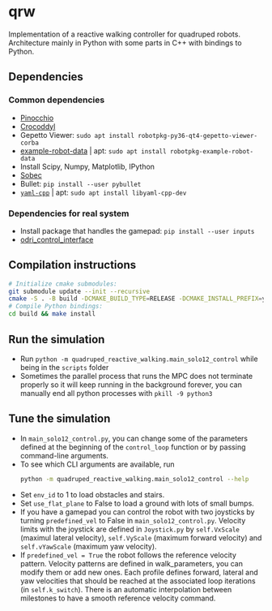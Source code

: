 # qrw

Implementation of a reactive walking controller for quadruped robots. Architecture mainly in Python with some parts in C++ with bindings to Python.

## Dependencies

### Common dependencies

* [Pinocchio](https://github.com/stack-of-tasks/pinocchio)
* [Crocoddyl](https://github.com/loco-3d/crocoddyl)
* Gepetto Viewer: `sudo apt install robotpkg-py36-qt4-gepetto-viewer-corba`
* [example-robot-data](https://github.com/Gepetto/example-robot-data) | apt: `sudo apt install robotpkg-example-robot-data`
* Install Scipy, Numpy, Matplotlib, IPython
* [Sobec](https://github.com/MeMory-of-MOtion/sobec)
* Bullet: `pip install --user pybullet`
* [`yaml-cpp`](https://github.com/jbeder/yaml-cpp) | apt: `sudo apt install libyaml-cpp-dev`

### Dependencies for real system

* Install package that handles the gamepad: `pip install --user inputs`
* [odri_control_interface](https://github.com/open-dynamic-robot-initiative/odri_control_interface)

## Compilation instructions

```bash
# Initialize cmake submodules:
git submodule update --init --recursive
cmake -S . -B build -DCMAKE_BUILD_TYPE=RELEASE -DCMAKE_INSTALL_PREFIX=your/install/prefix
# Compile Python bindings:
cd build && make install
```

## Run the simulation

* Run `python -m quadruped_reactive_walking.main_solo12_control` while being in the `scripts` folder
* Sometimes the parallel process that runs the MPC does not terminate properly so it will keep running in the background forever, you can manually end all python processes with `pkill -9 python3`

## Tune the simulation

* In `main_solo12_control.py`, you can change some of the parameters defined at the beginning of the `control_loop` function or by passing command-line arguments.
* To see which CLI arguments are available, run
  ```bash
  python -m quadruped_reactive_walking.main_solo12_control --help
  ```
* Set `env_id` to 1 to load obstacles and stairs.
* Set `use_flat_plane` to False to load a ground with lots of small bumps.
* If you have a gamepad you can control the robot with two joysticks by turning `predefined_vel` to False in `main_solo12_control.py`. Velocity limits with the joystick are defined in `Joystick.py` by `self.VxScale` (maximul lateral velocity), `self.VyScale` (maximum forward velocity) and `self.vYawScale` (maximum yaw velocity).
* If `predefined_vel = True` the robot follows the reference velocity pattern. Velocity patterns are defined in walk_parameters, you can modify them or add new ones. Each profile defines forward, lateral and yaw velocities that should be reached at the associated loop iterations (in `self.k_switch`). There is an automatic interpolation between milestones to have a smooth reference velocity command.
